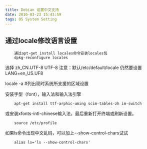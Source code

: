 ```yaml
---
title: Debian 设置中文支持
date: 2016-03-23 15:43:59
tags: OS System Setting
---
```



## 通过locale修改语言设置
```shell
    通过apt-get install locales命令安装locales包
    dpkg-reconfigure locales
```
选择 zh_CN.UTF-8 UTF-8
注意：默认/etc/default/locale 仍然要设置 LANG=en_US.UF8

locale -a #列出现时系统所支援的区域设置

安装字型（font），输入法和输入法引擎
```shell
    apt-get install ttf-arphic-uming scim-tables-zh im-switch
```
或安装xfonts-intl-chinese输入法，最后重新打开终端或刷新设置。
```shell
    source /etc/profile
```
如果ls命令出现中文乱码，可以加上\--show-control-chars试试
```shell
    alias ls='ls --show-control-chars'
```
